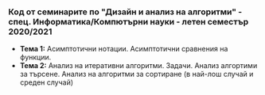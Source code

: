### Код от семинарите по "Дизайн и анализ на алгоритми" - спец. Информатика/Компютърни науки - летен семестър 2020/2021


 - **Тема  1:**  Асимптотични нотации. Асимптотични сравнения на функции.
 - **Тема  2:**  Анализ на итеративни алгоритми. Задачи. Анализ алгортими за търсене. Анализ на алгоритми за сортиране (в най-лош случай и среден случай)
